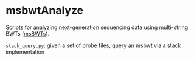 # msbwtAnalyze
Scripts for analyzing next-generation sequencing data using multi-string BWTs ([msBWTs](https://github.com/holtjma/msbwt)).

`stack_query.py`: given a set of probe files, query an msbwt via a stack implementation
